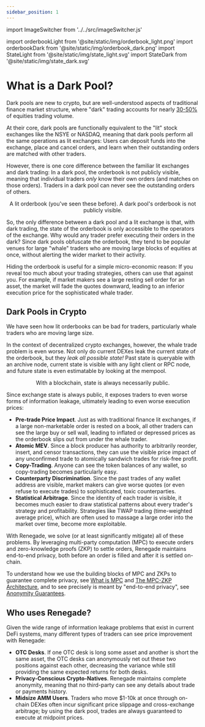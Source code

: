 ```yaml
---
sidebar_position: 1
---
```


import ImageSwitcher from '../../src/imageSwitcher.js'

import orderbookLight from '@site/static/img/orderbook_light.png'
import orderbookDark from '@site/static/img/orderbook_dark.png'
import StateLight from '@site/static/img/state_light.svg'
import StateDark from '@site/static/img/state_dark.svg'

# What is a Dark Pool?

Dark pools are new to crypto, but are well-understood aspects of traditional
finance market structure, where "dark" trading accounts for nearly
[30-50%](https://www.cboe.com/us/equities/market_share/) of equities trading
volume.

At their core, dark pools are functionally equivalent to the "lit" stock
exchanges like the NSYE or NASDAQ, meaning that dark pools perform all the same
operations as lit exchanges: Users can deposit funds into the exchange, place
and cancel orders, and learn when their outstanding orders are matched with
other traders.

However, there is one core difference between the familiar lit exchanges and
dark trading: In a dark pool, the orderbook is not publicly visible, meaning
that individual traders *only* know their own orders (and matches on those
orders). Traders in a dark pool can never see the outstanding orders of others.

<div style={{"display": "flex", flexDirection: "column", alignItems: "center"}}>
  <center style={{width: "40%"}}>
    <ImageSwitcher LightImage={orderbookLight} DarkImage={orderbookDark} />
  </center>
  <center style={{opacity: "60%", fontSize: "0.8em"}}>
    A lit orderbook (you've seen these before).
    A dark pool's orderbook is not publicly visible.
  </center>
</div>

<div style={{height: "20px"}} />

So, the only difference between a dark pool and a lit exchange is that, with
dark trading, the state of the orderbook is only accessible to the operators of
the exchange. Why would any trader prefer executing their orders in the dark?
Since dark pools obfuscate the orderbook, they tend to be popular venues for
large "whale" traders who are moving large blocks of equities at once, without
alerting the wider market to their activity.

Hiding the orderbook is useful for a simple micro-economic reason: If you
reveal too much about your trading strategies, others can use that against you.
For example, if market makers see a large resting sell order for an asset, the
market will fade the quotes downward, leading to an inferior execution price
for the sophisticated whale trader.

## Dark Pools in Crypto

We have seen how lit orderbooks can be bad for traders, particularly whale
traders who are moving large size.

In the context of decentralized crypto exchanges, however, the whale trade
problem is even worse. Not only do current DEXes leak the current state of the
orderbook, but they *leak all possible state!* Past state is queryable with an
archive node, current state is visible with any light client or RPC node, and
future state is even estimatable by looking at the mempool.

<div style={{"display": "flex", flexDirection: "column", alignItems: "center"}}>
  <center style={{width: "40%"}}>
    <ImageSwitcher LightImage={StateLight} DarkImage={StateDark} isSvg={true} />
  </center>
  <center style={{opacity: "60%", fontSize: "0.8em"}}>
    With a blockchain, state is always necessarily public.
  </center>
</div>

<div style={{height: "20px"}} />

Since exchange state is always public, it exposes traders to even worse forms
of information leakage, ultimately leading to even worse execution prices:

- **Pre-trade Price Impact**. Just as with traditional finance lit exchanges,
  if a large non-marketable order is rested on a book, all other traders can
  see the large buy or sell wall, leading to inflated or depressed prices as
  the orderbook slips out from under the whale trader.
- **Atomic MEV**. Since a block producer has authority to arbitrarily reorder,
  insert, and censor transactions, they can use the visible price impact of any
  unconfirmed trade to atomically sandwich trades for risk-free profit.
- **Copy-Trading**. Anyone can see the token balances of any wallet,
  so copy-trading becomes particularly easy.
- **Counterparty Discrimination**. Since the past trades of any wallet address
  are visible, market makers can give worse quotes (or even refuse to execute
  trades) to sophisticated, toxic counterparties.
- **Statistical Arbitrage**. Since the identity of each trader is visible, it
  becomes much easier to draw statistical patterns about every trader's
  strategy and profitability. Strategies like TWAP trading (time-weighted
  average price), which are often used to massage a large order into the market
  over time, become more exploitable.

With Renegade, we solve (or at least significantly mitigate) all of these
problems. By leveraging multi-party computation (MPC) to execute orders and
zero-knowledge proofs (ZKP) to settle orders, Renegade maintains end-to-end
privacy, both before an order is filled and after it is settled on-chain.

To understand how we use the building blocks of MPC and ZKPs to guarantee
complete privacy, see [What is MPC](/basic-concepts/mpc-explainer) and [The
MPC-ZKP Architecture](/basic-concepts/mpc-zkp), and to see precisely is meant
by "end-to-end privacy", see [Anonymity
Guarantees](/basic-concepts/guarantees).

## Who uses Renegade?

Given the wide range of information leakage problems that exist in current DeFi
systems, many different types of traders can see price improvement with
Renegade:

- **OTC Desks**. If one OTC desk is long some asset and another is short the
  same asset, the OTC desks can anonymously net out these two positions against
  each other, decreasing the variance while still providing the same expected
  returns for both desks.
- **Privacy-Conscious Crypto-Natives**. Renegade maintains complete anonymity,
  meaning that no third-party can see any details about trade or payments
  history.
- **Midsize AMM Users**. Traders who move $1-10k at once through on-chain DEXes
  often incur significant price slippage and cross-exchange arbitrage; by using
  the dark pool, trades are always guaranteed to execute at midpoint prices.
